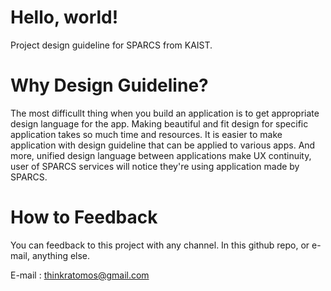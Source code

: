 # Hello, world!
Project design guideline for SPARCS from KAIST.

# Why Design Guideline?

The most difficullt thing when you build an application is to get appropriate design language for the app. Making beautiful and fit design for specific application takes so much time and resources. It is easier to make application with design guideline that can be applied to various apps. And more, unified design language between applications make UX continuity, user of SPARCS services will notice they're using application made by SPARCS.

# How to Feedback

You can feedback to this project with any channel. In this github repo, or e-mail, anything else.

E-mail : thinkratomos@gmail.com
